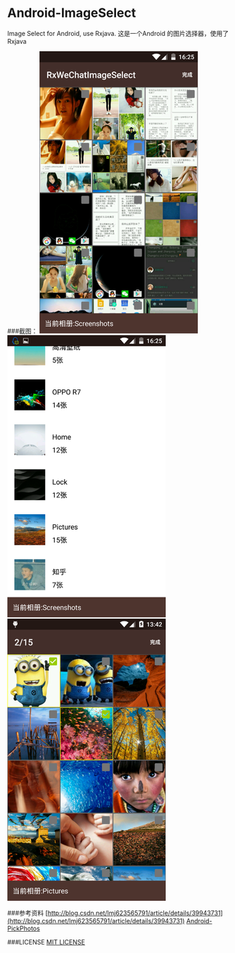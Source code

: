 # Android-ImageSelect
Image Select for Android, use Rxjava.
这是一个Android 的图片选择器，使用了Rxjava

###截图：
<img src="/screenshots/Screenshot_2015-12-28-16-25-39.png" width="360" height="640"/>
<img src="/screenshots/Screenshot_2015-12-28-16-25-57.png" width="360" height="640"/>
<img src="/screenshots/Screenshot_2015-12-29-13-42-20.png" width="360" height="640"/>

###参考资料
[http://blog.csdn.net/lmj623565791/article/details/39943731](http://blog.csdn.net/lmj623565791/article/details/39943731)
[Android-PickPhotos](https://github.com/crosswall/Android-PickPhotos)

###LICENSE
[MIT LICENSE](https://github.com/Assassinss/Android-ImageSelect/new/master?readme=1)
